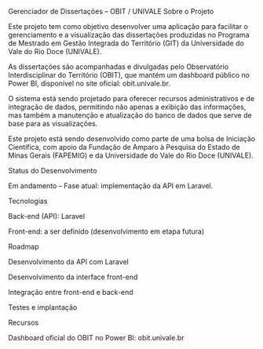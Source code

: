Gerenciador de Dissertações – OBIT / UNIVALE
Sobre o Projeto

Este projeto tem como objetivo desenvolver uma aplicação para facilitar o gerenciamento e a visualização das dissertações produzidas no Programa de Mestrado em Gestão Integrada do Território (GIT) da Universidade do Vale do Rio Doce (UNIVALE).

As dissertações são acompanhadas e divulgadas pelo Observatório Interdisciplinar do Território (OBIT), que mantém um dashboard público no Power BI, disponível no site oficial: obit.univale.br.

O sistema está sendo projetado para oferecer recursos administrativos e de integração de dados, permitindo não apenas a exibição das informações, mas também a manutenção e atualização do banco de dados que serve de base para as visualizações.

Este projeto está sendo desenvolvido como parte de uma bolsa de Iniciação Científica, com apoio da Fundação de Amparo à Pesquisa do Estado de Minas Gerais (FAPEMIG) e da Universidade do Vale do Rio Doce (UNIVALE).

Status do Desenvolvimento

Em andamento – Fase atual: implementação da API em Laravel.

Tecnologias

Back-end (API): Laravel

Front-end: a ser definido (desenvolvimento em etapa futura)

Roadmap

Desenvolvimento da API com Laravel

Desenvolvimento da interface front-end

Integração entre front-end e back-end

Testes e implantação

Recursos

Dashboard oficial do OBIT no Power BI: obit.univale.br
